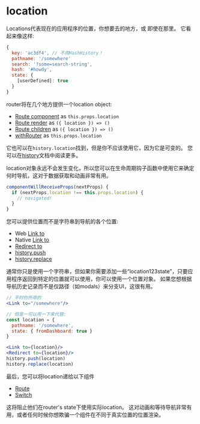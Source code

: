 # location

Locations代表现在的应用程序的位置，你想要去的地方，或
即使在那里。 它看起来像这样:


```js
{
  key: 'ac3df4', // 不用HashHistory！
  pathname: '/somewhere'
  search: '?some=search-string',
  hash: '#howdy',
  state: {
    [userDefined]: true
  }
}
```

router将在几个地方提供一个location object:

- [Route component](./Route.md#component) as `this.props.location`
- [Route render](./Route.md#render-func) as `({ location }) => ()`
- [Route children](./Route.md#children-func) as `({ location }) => ()`
- [withRouter](./withRouter.md) as `this.props.location`

它也可以在`history.location`找到，但是你不应该使用它，因为它是可变的。 您可以在[history](./history.md)文档中阅读更多。

location对象永远不会发生变化，所以您可以在生命周期钩子函数中使用它来确定何时导航，这对于数据获取和动画非常有用。

```js
componentWillReceiveProps(nextProps) {
  if (nextProps.location !== this.props.location) {
    // navigated!
  }
}
```

您可以提供位置而不是字符串到导航的各个位置:

- Web [Link to](../../../react-router-dom/docs/api/Link.md#to)
- Native [Link to](../../../react-router-native/docs/api/Link.md#to)
- [Redirect to](./Redirect.md#to)
- [history.push](./history.md#push)
- [history.replace](./history.md#push)

通常你只是使用一个字符串，但如果你需要添加一些“location123state”，只要应用程序返回到特定的位置就可以使用，你可以使用一个位置对象。 如果您想根据导航历史记录而不是仅路径（如modals）来分支UI，这很有用。

```jsx
// 平时你所用的
<Link to="/somewhere"/>

// 但是一可以用一下来代替:
const location = {
  pathname: '/somewhere',
  state: { fromDashboard: true }
}

<Link to={location}/>
<Redirect to={location}/>
history.push(location)
history.replace(location)
```

最后，您可以将location递给以下组件

- [Route](./Route.md#location)
- [Switch](./Switch.md#location)

这将阻止他们在router's state下使用实际location。 这对动画和等待导航非常有用，或者任何时候你想欺骗一个组件在不同于真实位置的位置渲染。

